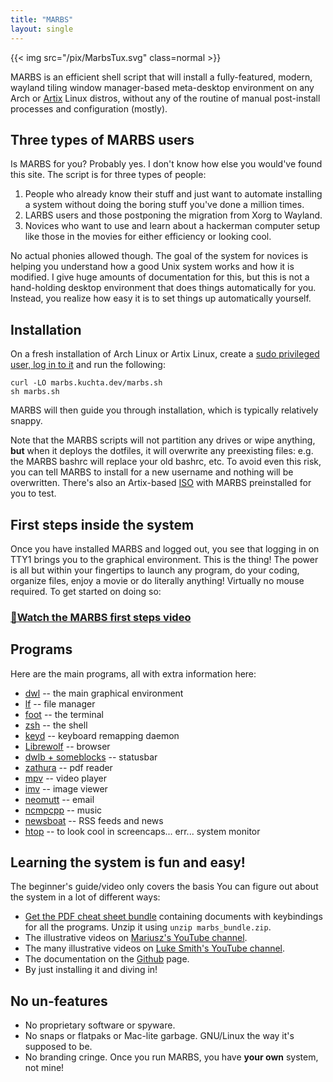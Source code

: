 ```yaml
---
title: "MARBS"
layout: single
---
```


{{< img src="/pix/MarbsTux.svg" class=normal >}}

MARBS is an efficient shell script that will install a fully-featured, modern, wayland tiling window manager-based meta-desktop environment on any Arch or [Artix](https://artixlinux.org) Linux distros, without any of the routine of manual post-install processes and configuration (mostly).

## Three types of MARBS users

Is MARBS for you? Probably yes. I don't know how else you would've found this site. The script is for three types of people:

1. People who already know their stuff and just want to automate installing a system without doing the boring stuff you've done a million times.
2. LARBS users and those postponing the migration from Xorg to Wayland.
3. Novices who want to use and learn about a hackerman computer setup like those in the movies for either efficiency or looking cool.


No actual phonies allowed though.
The goal of the system for novices is helping you understand how a good Unix system works and how it is modified.
I give huge amounts of documentation for this, but this is not a hand-holding desktop environment that does things automatically for you.
Instead, you realize how easy it is to set things up automatically yourself.

## Installation

On a fresh installation of Arch Linux or Artix Linux, create a [sudo privileged user, log in to it](/user_requirements) and run the following:

```fish
curl -LO marbs.kuchta.dev/marbs.sh
sh marbs.sh
```

MARBS will then guide you through installation, which is typically relatively snappy. 

Note that the MARBS scripts will not partition any drives or wipe anything, **but** when it deploys the dotfiles, it will overwrite any preexisting files: e.g. the MARBS bashrc will replace your old bashrc, etc. To avoid even this risk, you can tell MARBS to install for a new username and nothing will be overwritten. There's also an Artix-based [ISO](/iso) with MARBS preinstalled for you to test.

## First steps inside the system

Once you have installed MARBS and logged out, you see that logging in on TTY1 brings you to the graphical environment. This is the thing! The power is all but within your fingertips to launch any program, do your coding, organize files, enjoy a movie or do literally anything! Virtually no mouse required. To get started on doing so:
### [🎥Watch the MARBS first steps video ](https://youtu.be/AC7SW1FREF8)


## Programs

Here are the main programs, all with extra information here:

- [dwl](dwl) -- the main graphical environment
- [lf](/lf) -- file manager
- [foot](/foot) -- the terminal
- [zsh](/zsh) -- the shell
- [keyd](/keyd) -- keyboard remapping daemon
- [Librewolf](/librewolf) -- browser
- [dwlb + someblocks](/statusbar) -- statusbar
- [zathura](/zathura) -- pdf reader
- [mpv](/mpv) -- video player
- [imv](/imv) -- image viewer
- [neomutt](/neomutt) -- email
- [ncmpcpp](/ncmpcpp) -- music
- [newsboat](newsboat) -- RSS feeds and news
- [htop](htop) -- to look cool in screencaps... err... system monitor

## Learning the system is fun and easy!

The beginner's guide/video only covers the basis You can figure out about the system in a lot of different ways:

- [Get the PDF cheat sheet bundle](/extra/marbs_bundle.zip) containing documents with keybindings for all the programs. Unzip it using `unzip marbs_bundle.zip`.
- The illustrative videos on [Mariusz's YouTube channel](https://www.youtube.com/@kuchteq/).
- The many illustrative videos on [Luke Smith's YouTube channel](https://youtube.com/lukesmithxyz).
- The documentation on the <a href="https://github.com/Kuchteq/MARBS">Github</a> page.
- By just installing it and diving in!

## No un-features

- No proprietary software or spyware.
- No snaps or flatpaks or Mac-lite garbage. GNU/Linux the way it's supposed to be.
- No branding cringe. Once you run MARBS, you have **your own** system, not mine!
